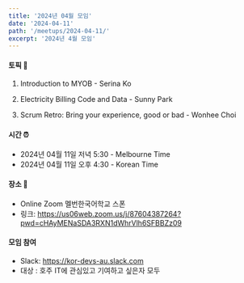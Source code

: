 ```yaml
---
title: '2024년 04월 모임'
date: '2024-04-11'
path: '/meetups/2024-04-11/'
excerpt: '2024년 4월 모임'
---
```


#### 토픽 🚀

1. Introduction to MYOB - Serina Ko

2. Electricity Billing Code and Data - Sunny Park

3. Scrum Retro: Bring your experience, good or bad - Wonhee Choi

#### 시간 ⏰

-   2024년 04월 11일 저녁 5:30 - Melbourne Time
-   2024년 04월 11일 오후 4:30 - Korean Time

#### 장소 ‍🚶

-   Online Zoom 멜번한국어학교 스폰
-   링크: https://us06web.zoom.us/j/87604387264?pwd=cHAyMENaSDA3RXN1dWhrVlh6SFBBZz09

#### 모임 참여

-   Slack: https://kor-devs-au.slack.com
-   대상 : 호주 IT에 관심있고 기여하고 싶은자 모두
